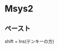 # Msys2
[](https://www.yokoweb.net/dokuwiki/software/msys2/msys2-install)

## ペースト
shift + Ins(テンキーの方)
